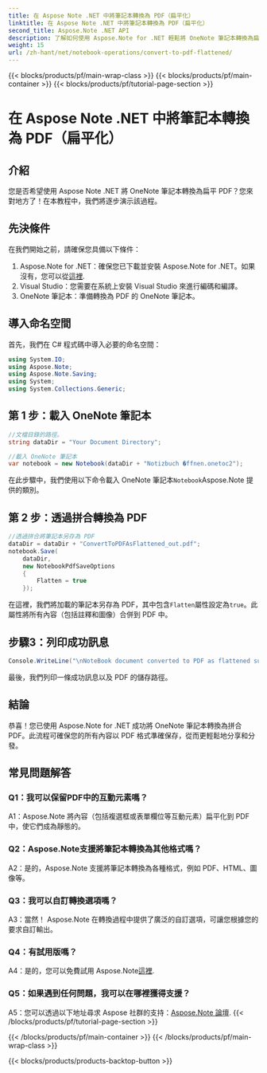 ```yaml
---
title: 在 Aspose Note .NET 中將筆記本轉換為 PDF（扁平化）
linktitle: 在 Aspose Note .NET 中將筆記本轉換為 PDF（扁平化）
second_title: Aspose.Note .NET API
description: 了解如何使用 Aspose.Note for .NET 輕鬆將 OneNote 筆記本轉換為扁平 PDF。無縫保存您的內容。
weight: 15
url: /zh-hant/net/notebook-operations/convert-to-pdf-flattened/
---
```


{{< blocks/products/pf/main-wrap-class >}}
{{< blocks/products/pf/main-container >}}
{{< blocks/products/pf/tutorial-page-section >}}

# 在 Aspose Note .NET 中將筆記本轉換為 PDF（扁平化）

## 介紹

您是否希望使用 Aspose Note .NET 將 OneNote 筆記本轉換為扁平 PDF？您來對地方了！在本教程中，我們將逐步演示該過程。

## 先決條件

在我們開始之前，請確保您具備以下條件：

1.  Aspose.Note for .NET：確保您已下載並安裝 Aspose.Note for .NET。如果沒有，您可以從[這裡](https://releases.aspose.com/note/net/).
2. Visual Studio：您需要在系統上安裝 Visual Studio 來進行編碼和編譯。
3. OneNote 筆記本：準備轉換為 PDF 的 OneNote 筆記本。

## 導入命名空間

首先，我們在 C# 程式碼中導入必要的命名空間：

```csharp
using System.IO;
using Aspose.Note;
using Aspose.Note.Saving;
using System;
using System.Collections.Generic;
```

## 第 1 步：載入 OneNote 筆記本

```csharp
//文檔目錄的路徑。
string dataDir = "Your Document Directory";

//載入 OneNote 筆記本
var notebook = new Notebook(dataDir + "Notizbuch �ffnen.onetoc2");
```

在此步驟中，我們使用以下命令載入 OneNote 筆記本`Notebook`Aspose.Note 提供的類別。

## 第 2 步：透過拼合轉換為 PDF

```csharp
//透過拼合將筆記本另存為 PDF
dataDir = dataDir + "ConvertToPDFAsFlattened_out.pdf";
notebook.Save(
    dataDir,
    new NotebookPdfSaveOptions
    {
        Flatten = true
    }); 
```

在這裡，我們將加載的筆記本另存為 PDF，其中包含`Flatten`屬性設定為`true`。此屬性將所有內容（包括註釋和圖像）合併到 PDF 中。

## 步驟3：列印成功訊息

```csharp
Console.WriteLine("\nNoteBook document converted to PDF as flattened successfully.\nFile saved at " + dataDir);
```

最後，我們列印一條成功訊息以及 PDF 的儲存路徑。

## 結論

恭喜！您已使用 Aspose.Note for .NET 成功將 OneNote 筆記本轉換為拼合 PDF。此流程可確保您的所有內容以 PDF 格式準確保存，從而更輕鬆地分享和分發。

## 常見問題解答

### Q1：我可以保留PDF中的互動元素嗎？

A1：Aspose.Note 將內容（包括複選框或表單欄位等互動元素）扁平化到 PDF 中，使它們成為靜態的。

### Q2：Aspose.Note支援將筆記本轉換為其他格式嗎？

A2：是的，Aspose.Note 支援將筆記本轉換為各種格式，例如 PDF、HTML、圖像等。

### Q3：我可以自訂轉換選項嗎？

A3：當然！ Aspose.Note 在轉換過程中提供了廣泛的自訂選項，可讓您根據您的要求自訂輸出。

### Q4：有試用版嗎？

 A4：是的，您可以免費試用 Aspose.Note[這裡](https://releases.aspose.com/).

### Q5：如果遇到任何問題，我可以在哪裡獲得支援？

 A5：您可以透過以下地址尋求 Aspose 社群的支持：[Aspose.Note 論壇](https://forum.aspose.com/c/note/28).
{{< /blocks/products/pf/tutorial-page-section >}}

{{< /blocks/products/pf/main-container >}}
{{< /blocks/products/pf/main-wrap-class >}}

{{< blocks/products/products-backtop-button >}}
